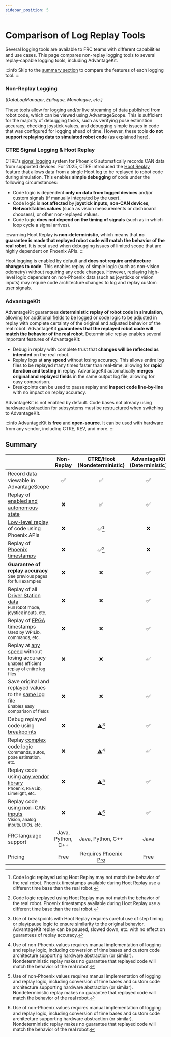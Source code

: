 ```yaml
---
sidebar_position: 5
---
```


# Comparison of Log Replay Tools

Several logging tools are available to FRC teams with different capabilities and use cases. This page compares non-replay logging tools to several replay-capable logging tools, including AdvantageKit.

:::info
Skip to the [summary section](#summary) to compare the features of each logging tool.
:::

### Non-Replay Logging

_(DataLogManager, Epilogue, Monologue, etc.)_

These tools allow for logging and/or live streaming of data published from robot code, which can be viewed using AdvantageScope. This is sufficient for the majority of debugging tasks, such as verifying pose estimation accuracy, checking joystick values, and debugging simple issues in code that was configured for logging ahead of time. However, these tools **do not support replaying data to simulated robot code** (as explained [here](/getting-started/what-is-advantagekit)).

### CTRE Signal Logging & Hoot Replay

CTRE's [signal logging](https://v6.docs.ctr-electronics.com/en/stable/docs/api-reference/api-usage/signal-logging.html) system for Phoenix 6 automatically records CAN data from supported devices. For 2025, CTRE introduced the [Hoot Replay](https://v6.docs.ctr-electronics.com/en/latest/docs/yearly-changes/yearly-changelog.html#hoot-replay) feature that allows data from a single Hoot log to be replayed to robot code during simulation. This enables **simple debugging** of code under the following circumstances:

- Code logic is dependent **only on data from logged devices** and/or custom signals (if manually integrated by the user).
- Code logic is **not affected** by **joystick inputs**, **non-CAN devices**, **NetworkTables values** (such as vision measurements or dashboard choosers), or other non-replayed values.
- Code logic **does not depend on the timing of signals** (such as in which loop cycle a signal arrives).

:::warning
Hoot Replay is **non-deterministic**, which means that **no guarantee is made that replayed robot code will match the behavior of the real robot**. It is best used when debugging issues of limited scope that are highly dependent on Phoenix APIs.
:::

Hoot logging is enabled by default and **does not require architecture changes to code**. This enables replay of simple logic (such as non-vision odometry) without requiring any code changes. However, replaying high-level logic dependent on non-Phoenix data (such as joysticks or vision inputs) may require code architecture changes to log and replay custom user signals.

### AdvantageKit

AdvantageKit guarantees **deterministic replay of robot code in simulation**, allowing for [additional fields to be logged](./example-output-logging.md) or [code logic to be adjusted](./example-bug-fixes.md) in replay with complete certainty of the original and adjusted behavior of the real robot. AdvantageKit **guarantees that the replayed robot code will match the behavior of the real robot**. Deterministic replay enables several important features of AdvantageKit:

- Debug in replay with complete trust that **changes will be reflected as intended** on the real robot.
- Replay logs at **any speed** without losing accuracy. This allows entire log files to be replayed many times faster than real-time, allowing for **rapid iteration and testing** in replay. AdvantageKit automatically **merges original and replayed fields** in the same output log file, allowing for easy comparison.
- Breakpoints can be used to pause replay and **inspect code line-by-line** with no impact on replay accuracy.

AdvantageKit is not enabled by default. Code bases not already using [hardware abstraction](/data-flow/recording-inputs/io-interfaces) for subsystems must be restructured when switching to AdvantageKit.

:::info
AdvantageKit is **free** and **open-source**. It can be used with hardware from any vendor, including CTRE, REV, and more.
:::

## Summary

|                                                                                                                 | Non-Replay                         | CTRE/Hoot (Nondeterministic)                                                            | AdvantageKit (Deterministic) |
| --------------------------------------------------------------------------------------------------------------- | ---------------------------------- | --------------------------------------------------------------------------------------- | ---------------------------- |
| Record data viewable in AdvantageScope                                                                          | <center>✅</center>                | <center>✅</center>                                                                     | <center>✅</center>          |
| Replay of <u>enabled and autonomous state</u>                                                                   | <center>❌</center>                | <center>✅</center>                                                                     | <center>✅</center>          |
| <u>Low-level replay</u> of code using Phoenix APIs                                                              | <center>❌</center>                | <center>✅[^1]</center>                                                                 | <center>❌</center>          |
| Replay of <u>Phoenix timestamps</u><br />                                                                       | <center>❌</center>                | <center>✅[^1]</center>                                                                 | <center>❌</center>          |
| **Guarantee of <u>replay accuracy</u>**<br /><sub>See previous pages for full examples</sub>                    | <center>❌</center>                | <center>❌</center>                                                                     | <center>✅</center>          |
| Replay of all <u>Driver Station data</u><br /><sub>Full robot mode, joystick inputs, etc.</sub>                 | <center>❌</center>                | <center>❌</center>                                                                     | <center>✅</center>          |
| Replay of <u>FPGA timestamps</u><br /><sub>Used by WPILib, commands, etc.</sub>                                 | <center>❌</center>                | <center>❌</center>                                                                     | <center>✅</center>          |
| Replay at <u>any speed</u> without losing accuracy<br /><sub>Enables efficient replay of entire log files</sub> | <center>❌</center>                | <center>❌</center>                                                                     | <center>✅</center>          |
| Save original and replayed values to the <u>same log file</u><br /><sub>Enables easy comparison of fields</sub> | <center>❌</center>                | <center>❌</center>                                                                     | <center>✅</center>          |
| Debug replayed code using <u>breakpoints</u>                                                                    | <center>❌</center>                | <center>⚠️[^2]</center>                                                                 | <center>✅</center>          |
| Replay <u>complex code logic</u><br /><sub>Commands, autos, pose estimation, etc.</sub>                         | <center>❌</center>                | <center>⚠️[^3]</center>                                                                 | <center>✅</center>          |
| Replay code using <u>any vendor library</u><br /><sub>Phoenix, REVLib, Limelight, etc.</sub>                    | <center>❌</center>                | <center>⚠️[^3]</center>                                                                 | <center>✅</center>          |
| Replay code using <u>non-CAN inputs</u><br /><sub>Vision, analog inputs, DIOs, etc.</sub>                       | <center>❌</center>                | <center>⚠️[^3]</center>                                                                 | <center>✅</center>          |
| FRC language support                                                                                            | <center>Java, Python, C++</center> | <center>Java, Python, C++</center>                                                      | <center>Java</center>        |
| Pricing                                                                                                         | <center>Free</center>              | <center>Requires [Phoenix Pro](https://store.ctr-electronics.com/phoenix-pro/)</center> | <center>Free</center>        |

[^1]: Code logic replayed using Hoot Replay may not match the behavior of the real robot. Phoenix timestamps available during Hoot Replay use a different time base than the real robot.
[^2]: Use of breakpoints with Hoot Replay requires careful use of step timing or play/pause logic to ensure similarity to the original behavior. AdvantageKit replay can be paused, slowed down, etc. with no effect on guarantees of replay accuracy.
[^3]: Use of non-Phoenix values requires manual implementation of logging and replay logic, including conversion of time bases and custom code architecture supporting hardware abstraction (or similar). Nondeterministic replay makes no guarantee that replayed code will match the behavior of the real robot.
